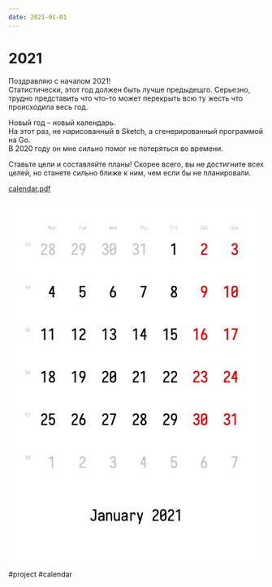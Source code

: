 ```yaml
---
date: 2021-01-01
---
```


# 2021

Поздравляю с началом 2021!  
Статистически, этот год должен быть лучше предыдещго. Серьезно, трудно представить что что-то может перекрыть всю ту жесть что происходила весь год.

Новый год – новый календарь.  
На этот раз, не нарисованный в Sketch, а сгенерированный программой на Go.  
В 2020 году он мне сильно помог не потеряться во времени.

Ставьте цели и составляйте планы! Скорее всего, вы не достигните всех целей, но станете сильно ближе к ним, чем если бы не планировали.

<a href="calendar.pdf">calendar.pdf</a>

![Кадендарь](calendar.png "Календарь")

#project #calendar
